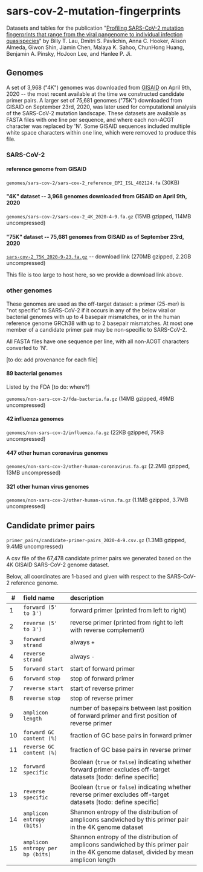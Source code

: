 # sars-cov-2-mutation-fingerprints

Datasets and tables for the publication "[Profiling SARS-CoV-2 mutation fingerprints that range from the viral pangenome to individual infection quasispecies](https://www.medrxiv.org/content/10.1101/2020.11.02.20224816v1)" by Billy T. Lau, Dmitri S. Pavlichin, Anna C. Hooker, Alison Almeda, Giwon Shin, Jiamin Chen, Malaya K. Sahoo, ChunHong Huang, Benjamin A. Pinsky, HoJoon Lee, and Hanlee P. Ji.

## Genomes

A set of 3,968 ("4K") genomes was downloaded from [GISAID](https://www.gisaid.org/) on April 9th, 2020 -- the most recent available at the time we constructed candidate primer pairs. A larger set of 75,681 genomes ("75K") downloaded from GISAID on September 23rd, 2020, was later used for computational analysis of the SARS-CoV-2 mutation landscape. These datasets are available as FASTA files with one line per sequence, and where each non-ACGT character was replaced by 'N'. Some GISAID sequences included multiple white space characters within one line, which were removed to produce this file.

### SARS-CoV-2

#### reference genome from GISAID

`genomes/sars-cov-2/sars-cov-2_reference_EPI_ISL_402124.fa` (30KB)

#### "4K" dataset -- 3,968 genomes downloaded from GISAID on April 9th, 2020

`genomes/sars-cov-2/sars-cov-2_4K_2020-4-9.fa.gz` (15MB gzipped, 114MB uncompressed)

#### "75K" dataset -- 75,681 genomes from GISAID as of September 23rd, 2020

[`sars-cov-2_75K_2020-9-23.fa.gz`](https://sars-cov-2-mutation-fingerprints.s3.amazonaws.com/sars-cov-2_75K-2020-9-23.fa.gz) -- download link (270MB gzipped, 2.2GB uncompressed)

This file is too large to host here, so we provide a download link above.

### other genomes

These genomes are used as the off-target dataset: a primer (25-mer) is "not specific" to SARS-CoV-2 if it occurs in any of the below viral or bacterial genomes with up to 4 basepair mismatches, or in the human reference genome GRCh38 with up to 2 basepair mismatches.  At most one member of a candidate primer pair may be non-specific to SARS-CoV-2.

All FASTA files have one sequence per line, with all non-ACGT characters converted to 'N'.

[to do: add provenance for each file]

#### 89 bacterial genomes

Listed by the FDA [to do: where?]

`genomes/non-sars-cov-2/fda-bacteria.fa.gz` (14MB gzipped, 49MB uncompressed)

#### 42 influenza genomes

`genomes/non-sars-cov-2/influenza.fa.gz` (22KB gzipped, 75KB uncompressed)

#### 447 other human coronavirus genomes

`genomes/non-sars-cov-2/other-human-coronavirus.fa.gz` (2.2MB gzipped, 13MB uncompressed)

#### 321 other human virus genomes

`genomes/non-sars-cov-2/other-human-virus.fa.gz` (1.1MB gzipped, 3.7MB uncompressed)

## Candidate primer pairs

`primer_pairs/candidate-primer-pairs_2020-4-9.csv.gz` (1.3MB gzipped, 9.4MB uncompressed)

A csv file of the 67,478 candidate primer pairs we generated based on the 4K GISAID SARS-CoV-2 genome dataset.

Below, all coordinates are 1-based and given with respect to the SARS-CoV-2 reference genome.

|#|field name|description
|-|:-|:-
|1|`forward (5' to 3')`|forward primer (printed from left to right)
|2|`reverse (5' to 3')`|reverse primer (printed from right to left with reverse complement)
|3|`forward strand`|always `+`
|4|`reverse strand`|always `-`
|5|`forward start`|start of forward primer
|6|`forward stop`|stop of forward primer
|7|`reverse start`|start of reverse primer
|8|`reverse stop`|stop of reverse primer
|9|`amplicon length`|number of basepairs between last position of forward primer and first position of reverse primer
|10|`forward GC content (%)`|fraction of GC base pairs in forward primer
|11|`reverse GC content (%)`|fraction of GC base pairs in reverse primer
|12|`forward specific`|Boolean (`true` or `false`) indicating whether forward primer excludes off-target datasets [todo: define specific]
|13|`reverse specific`|Boolean (`true` or `false`) indicating whether reverse primer excludes off-target datasets [todo: define specific]
|14|`amplicon entropy (bits)`|Shannon entropy of the distribution of amplicons sandwiched by this primer pair in the 4K genome dataset
|15|`amplicon entropy per bp (bits)`|Shannon entropy of the distribution of amplicons sandwiched by this primer pair in the 4K genome dataset, divided by mean amplicon length

